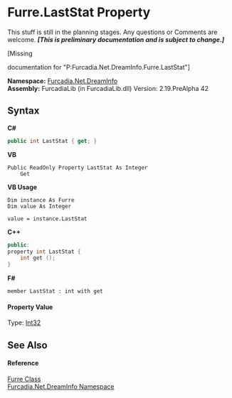 # Furre.LastStat Property 
This stuff is still in the planning stages. Any questions or Comments are welcome. _**\[This is preliminary documentation and is subject to change.\]**_

\[Missing <summary> documentation for "P:Furcadia.Net.DreamInfo.Furre.LastStat"\]

**Namespace:**&nbsp;<a href="N_Furcadia_Net_DreamInfo">Furcadia.Net.DreamInfo</a><br />**Assembly:**&nbsp;FurcadiaLib (in FurcadiaLib.dll) Version: 2.19.PreAlpha 42

## Syntax

**C#**<br />
``` C#
public int LastStat { get; }
```

**VB**<br />
``` VB
Public ReadOnly Property LastStat As Integer
	Get
```

**VB Usage**<br />
``` VB Usage
Dim instance As Furre
Dim value As Integer

value = instance.LastStat

```

**C++**<br />
``` C++
public:
property int LastStat {
	int get ();
}
```

**F#**<br />
``` F#
member LastStat : int with get

```


#### Property Value
Type: <a href="http://msdn2.microsoft.com/en-us/library/td2s409d" target="_blank">Int32</a>

## See Also


#### Reference
<a href="T_Furcadia_Net_DreamInfo_Furre">Furre Class</a><br /><a href="N_Furcadia_Net_DreamInfo">Furcadia.Net.DreamInfo Namespace</a><br />